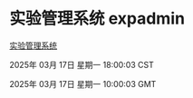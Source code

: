 # 实验管理系统 expadmin
[实验管理系统](http://:56808/expadmin-782313d2-e1b1-4ea7-932e-3a55e6a1a4d0/)

2025年 03月 17日 星期一 18:00:03 CST

2025年 03月 17日 星期一 10:00:03 GMT
